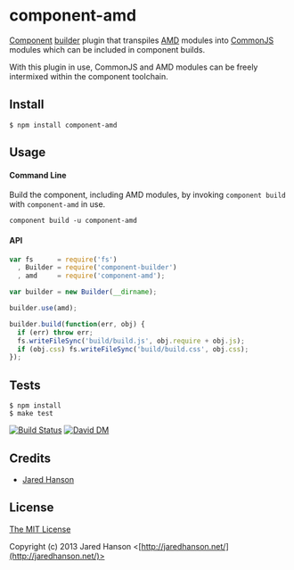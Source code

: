 # component-amd

[Component](https://github.com/component) [builder](https://github.com/component/builder.js)
plugin that transpiles [AMD](https://github.com/amdjs/amdjs-api) modules into
[CommonJS](http://www.commonjs.org/) modules which can be included in component
builds.

With this plugin in use, CommonJS and AMD modules can be freely intermixed
within the component toolchain.

## Install

    $ npm install component-amd

## Usage

#### Command Line

Build the component, including AMD modules, by invoking `component build`
with `component-amd` in use.

    component build -u component-amd

#### API

```javascript
var fs      = require('fs')
  , Builder = require('component-builder')
  , amd     = require('component-amd');

var builder = new Builder(__dirname);

builder.use(amd);

builder.build(function(err, obj) {
  if (err) throw err;
  fs.writeFileSync('build/build.js', obj.require + obj.js);
  if (obj.css) fs.writeFileSync('build/build.css', obj.css);
});
```

## Tests

    $ npm install
    $ make test

[![Build Status](https://secure.travis-ci.org/jaredhanson/component-amd.png)](http://travis-ci.org/jaredhanson/component-amd)  [![David DM](https://david-dm.org/jaredhanson/component-amd.png)](http://david-dm.org/jaredhanson/component-amd)

## Credits

  - [Jared Hanson](http://github.com/jaredhanson)

## License

[The MIT License](http://opensource.org/licenses/MIT)

Copyright (c) 2013 Jared Hanson <[http://jaredhanson.net/](http://jaredhanson.net/)>

